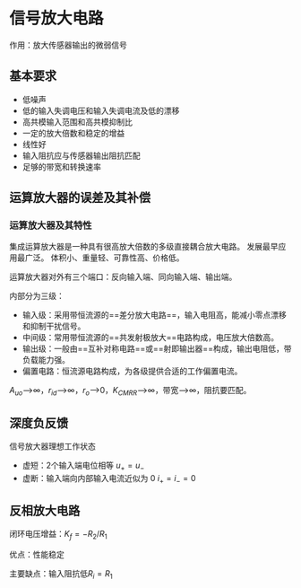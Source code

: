 # 信号放大电路

作用：放大传感器输出的微弱信号

## 基本要求

- 低噪声
- 低的输入失调电压和输入失调电流及低的漂移
- 高共模输入范围和高共模抑制比
- 一定的放大倍数和稳定的增益
- 线性好
- 输入阻抗应与传感器输出阻抗匹配
- 足够的带宽和转换速率

## 运算放大器的误差及其补偿

### 运算放大器及其特性

集成运算放大器是一种具有很高放大倍数的多级直接耦合放大电路。
发展最早应用最广泛。
体积小、重量轻、可靠性高、价格低。

运算放大器对外有三个端口：反向输入端、同向输入端、输出端。

内部分为三级：

- 输入级：采用带恒流源的==差分放大电路==，输入电阻高，能减小零点漂移和抑制干扰信号。
- 中间级：常用带恒流源的==共发射极放大==电路构成，电压放大倍数高。
- 输出级：一般由==互补对称电路==或==射即输出器==构成，输出电阻低，带负载能力强。
- 偏置电路：恒流源电路构成，为各级提供合适的工作偏置电流。

$A_{uo}$-->$\infty$，$r_{id}$-->$\infty$，$r_o$-->$0$，$K_{CMRR}$-->$\infty$，带宽-->$\infty$，阻抗要匹配。

## 深度负反馈

信号放大器理想工作状态

- 虚短：2个输入端电位相等 $u_+=u_-$
- 虚断：输入端向内部输入电流近似为 0 $i_+=i_-=0$

## 反相放大电路

闭环电压增益：$K_f=-{R_2/R_1}$

优点：性能稳定

主要缺点：输入阻抗低$R_i=R_1$
